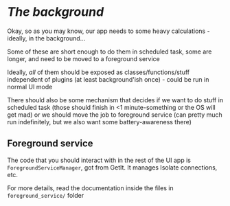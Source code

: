 # *The background*

Okay, so as you may know, our app needs to some heavy calculations - ideally, in the background...

Some of these are short enough to do them in scheduled task, some are longer, and need to be moved to a foreground service

Ideally, *all* of them should be exposed as classes/functions/stuff independent of plugins (at least background'ish once) - could be run in normal UI mode

There should also be some mechanism that decides if we want to do stuff in scheduled task (those should finish in <1 minute-something or the OS will get mad) or we should move the job to foreground service (can pretty much run indefinitely, but we also want some battery-awareness there)

## Foreground service

The code that you should interact with in the rest of the UI app is `ForegroundServiceManager`, got from GetIt. It manages Isolate connections, etc.

For more details, read the documentation inside the files in `foreground_service/` folder
